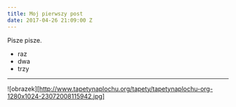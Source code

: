 ```yaml
---
title: Moj pierwszy post
date: 2017-04-26 21:09:00 Z
---
```


Pisze pisze.

 * raz
 * dwa
 * trzy

---

![obrazek][http://www.tapetynaplochu.org/tapety/tapetynaplochu-org-1280x1024-23072008115942.jpg]